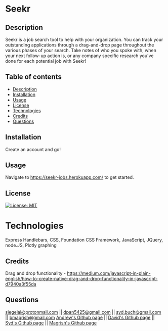 # Seekr

## Description

Seekr is a job search tool to help with your organization. You can track your outstanding applications through a drag-and-drop page throughout the various phases of your search. Take notes of who you spoke with, when your next follow-up action is, or any company specific research you've done for each potential job with Seekr!

## Table of contents

- [Description](#Description)
- [Installation](#Installation)
- [Usage](#Usage)
- [License](#License)
- [Technologies](#Technologies)
- [Credits](#Credits)
- [Questions](#Questions)

## Installation

Create an account and go!

## Usage

Navigate to https://seekr-jobs.herokuapp.com/ to get started.

## License

[![License: MIT](https://img.shields.io/badge/License-MIT-yellow.svg)](https://opensource.org/licenses/MIT)

# Technologies

Express Handlebars, CSS, Foundation CSS Framework, JavaScript, JQuery, node.JS, Plotly graphing

## Credits

Drag and drop functionality - https://medium.com/javascript-in-plain-english/how-to-create-native-drag-and-drop-functionality-in-javascript-d7940a3f55da

## Questions

siegelal@protonmail.com || dpan5425@gmail.com || syd.buch@gmail.com || bmagrish@gmail.com [Andrew's Github page](https://www.github.com/siegelal7) || [David's Github page](https://github.com/dpan-5) || [Syd's Github page](https://github.com/SBuchanan1) || [Magrish's Github page](https://github.com/Magrishb)
